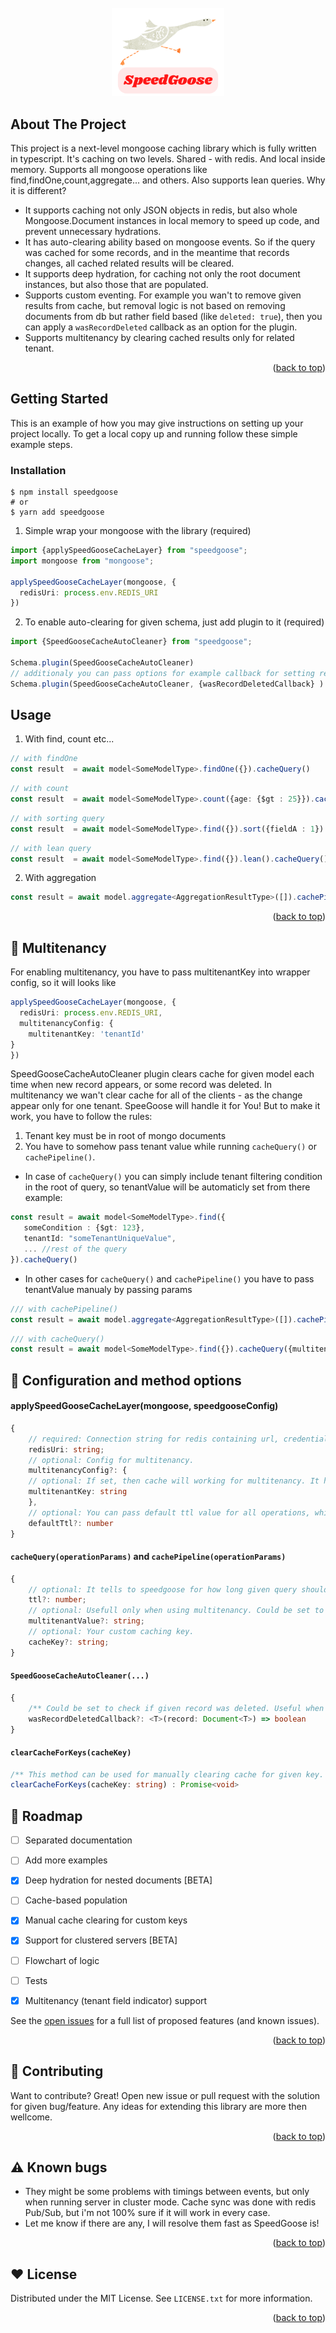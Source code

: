 <div id="top"></div>

<!-- PROJECT LOGO -->
<br />
<div align="center">
 <img src="speedgoose.png" alt="Logo" width="180" >
 
</div> 
<!-- ABOUT THE PROJECT -->

## About The Project

This project is a next-level mongoose caching library which is fully written in typescript.
It's caching on two levels. Shared - with redis. And local inside memory. Supports all mongoose operations like find,findOne,count,aggregate... and others. Also supports lean queries. Why it is different? 
- It supports caching not only JSON objects in redis, but also whole Mongoose.Document instances in local memory to speed up code, and prevent unnecessary hydrations.
- It has auto-clearing ability based on mongoose events. So if the query was cached for some records, and in the meantime that records changes, all cached related results will be cleared. 
- It supports deep hydration, for caching not only the root document instances, but also those that are populated.   
- Supports custom eventing. For example you wan't to remove given results from cache, but removal logic is not based on removing documents from db but rather field based (like `deleted: true`), then you can apply a `wasRecordDeleted` callback as an option for the plugin.
- Supports multitenancy by clearing cached results only for related tenant.
<p align="right">(<a href="#top">back to top</a>)</p>

<!-- GETTING STARTED -->
## Getting Started

This is an example of how you may give instructions on setting up your project locally.
To get a local copy up and running follow these simple example steps.

### Installation

```console
$ npm install speedgoose
# or 
$ yarn add speedgoose
```


1. Simple wrap your mongoose with the library (required)
```ts
import {applySpeedGooseCacheLayer} from "speedgoose";
import mongoose from "mongoose";

applySpeedGooseCacheLayer(mongoose, {
  redisUri: process.env.REDIS_URI
})
```
2. To enable auto-clearing for given schema, just add plugin to it (required)
```ts
import {SpeedGooseCacheAutoCleaner} from "speedgoose";

Schema.plugin(SpeedGooseCacheAutoCleaner)
// additionaly you can pass options for example callback for setting record as deleted 
Schema.plugin(SpeedGooseCacheAutoCleaner, {wasRecordDeletedCallback} )
```
  
 
<!-- USAGE EXAMPLES -->
## Usage
1. With find, count etc...

```ts
// with findOne
const result  = await model<SomeModelType>.findOne({}).cacheQuery()
```
```ts
// with count
const result  = await model<SomeModelType>.count({age: {$gt : 25}}).cacheQuery()
```
```ts
// with sorting query
const result  = await model<SomeModelType>.find({}).sort({fieldA : 1}).cacheQuery()
```
```ts
// with lean query
const result  = await model<SomeModelType>.find({}).lean().cacheQuery()
```

2. With aggregation

```ts
const result = await model.aggregate<AggregationResultType>([]).cachePipeline()
```

<p align="right">(<a href="#top">back to top</a>)</p>

<!-- Multitenancy -->
## :briefcase: Multitenancy
  For enabling multitenancy, you have to pass multitenantKey into wrapper config, so it will looks like
```ts
applySpeedGooseCacheLayer(mongoose, {
  redisUri: process.env.REDIS_URI,
  multitenancyConfig: {
    multitenantKey: 'tenantId'
}
})
```

 
SpeedGooseCacheAutoCleaner plugin clears cache for given model each time when new record appears, or some record was deleted. In multitenancy we wan't clear cache for all of the clients - as the change appear only for one tenant. 
SpeeGoose will handle it for You! But to make it work, you have to follow the rules:
1. Tenant key must be in root of mongo documents
2. You have to somehow pass tenant value while running ```cacheQuery()``` or ```cachePipeline()```.
 - In case of ```cacheQuery()``` you can simply include tenant filtering condition in the root of query, so tenantValue will be automaticly set from there
 example: 
 ```ts
const result = await model<SomeModelType>.find({
    someCondition : {$gt: 123},
    tenantId: "someTenantUniqueValue",
    ... //rest of the query
 }).cacheQuery()
 ```
 - In other cases for ```cacheQuery()``` and ```cachePipeline()``` you have to pass tenantValue manualy by passing params 
```ts
/// with cachePipeline()
const result = await model.aggregate<AggregationResultType>([]).cachePipeline({multitenantValue : 'someTenantUniqueValue'})  
 ```
 
 ```ts
 /// with cacheQuery()
 const result = await model<SomeModelType>.find({}).cacheQuery({multitenantValue : 'someTenantUniqueValue'})
 ```

 <!-- Options -->
## :wrench: Configuration and method options

#### applySpeedGooseCacheLayer(mongoose, speedgooseConfig)
```ts
{
    // required: Connection string for redis containing url, credentials and port.
    redisUri: string;
    // optional: Config for multitenancy.
    multitenancyConfig?: {
    // optional: If set, then cache will working for multitenancy. It has to be multitenancy field indicator, that is set in the root of every mongodb record.
    multitenantKey: string
    },
    // optional: You can pass default ttl value for all operations, which will not have it passed as a parameter. By default is 60 seconds. Set 0 to make it disable. 
    defaultTtl?: number
}
```
#### ```cacheQuery(operationParams)``` and ```cachePipeline(operationParams)```
```ts
{ 
    // optional: It tells to speedgoose for how long given query should exists in cache. By default is 60 seconds. Set 0 to make it disable. 
    ttl?: number;
    // optional: Usefull only when using multitenancy. Could be set to distinguish cache keys between tenants.
    multitenantValue?: string;
    // optional: Your custom caching key.
    cacheKey?: string;
}
```
#### ```SpeedGooseCacheAutoCleaner(...)``` 
```ts
{
    /** Could be set to check if given record was deleted. Useful when records are removing by setting some deletion indicator like "deleted" : true */
    wasRecordDeletedCallback?: <T>(record: Document<T>) => boolean
}
```
#### ```clearCacheForKeys(cacheKey)``` 
```ts
/** This method can be used for manually clearing cache for given key. */
clearCacheForKeys(cacheKey: string) : Promise<void>
```

<!-- ROADMAP -->
## :dart: Roadmap
- [ ] Separated documentation
- [ ] Add more examples
- [X] Deep hydration for nested documents [BETA]
- [ ] Cache-based population
- [X] Manual cache clearing for custom keys
- [X] Support for clustered servers [BETA]
- [ ] Flowchart of logic
- [ ] Tests
- [X] Multitenancy (tenant field indicator) support

 
See the [open issues](https://github.com/arqo123/speedgoose/issues) for a full list of proposed features (and known issues).

<p align="right">(<a href="#top">back to top</a>)</p>


<!-- CONTRIBUTING -->
## :ticket: Contributing
Want to contribute? Great! Open new issue or pull request with the solution for given bug/feature. Any ideas for extending this library are more then wellcome.
<p align="right">(<a href="#top">back to top</a>)</p>

<!-- Known bugs -->
## :warning: Known bugs
- They might be some problems with timings between events, but only when running server in cluster mode. Cache sync was done with redis Pub/Sub, but i'm not 100% sure if it will work in every case. 
- Let me know if there are any, I will resolve them fast as SpeedGoose is! 
<p align="right">(<a href="#top">back to top</a>)</p>

<!-- LICENSE -->
## :heart: License

Distributed under the MIT License. See `LICENSE.txt` for more information.

<p align="right">(<a href="#top">back to top</a>)</p>

